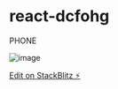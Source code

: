 # react-dcfohg

PHONE


![image](https://user-images.githubusercontent.com/43922329/178210684-a525360e-dfe9-4ebb-aeae-e24fdeb3af84.png)


[Edit on StackBlitz ⚡️](https://stackblitz.com/edit/react-dcfohg)
